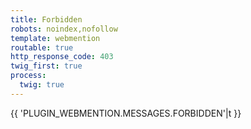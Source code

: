 ```yaml
---
title: Forbidden
robots: noindex,nofollow
template: webmention
routable: true
http_response_code: 403
twig_first: true
process:
  twig: true
---
```


{{ 'PLUGIN_WEBMENTION.MESSAGES.FORBIDDEN'|t }}

